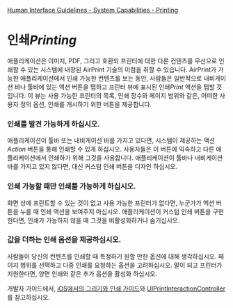 [Human Interface Guidelines - System Capabilities - Printing](https://developer.apple.com/design/human-interface-guidelines/ios/system-capabilities/printing/)

# 인쇄*Printing*

애플리케이션은 이미지, PDF, 그리고 호환되 프린터에 대한 다른 컨텐츠를 무선으로 인쇄할 수 있는 시스템에 내장된 AirPrint 기술의 이점을 취할 수 있습니다. AirPrint가 가능한 애플리케이션에서 인쇄 가능한 컨텐츠를 보는 동안, 사람들은 일반적으로 내비게이션 바나 툴바에 있는 액션 버튼을 탭하고 프린터 뷰에 표시된 인쇄*Print* 액션을 탭할 것입니다. 이 뷰는 사용 가능한 프린터의 목록, 인쇄 장수와 페이지 범위와 같은, 어떠한 사용자 정의 옵션, 인쇄를 개시하기 위한 버튼을 제공합니다.

### 인쇄를 발견 가능하게 하십시오.

애플리케이션이 툴바 또는 내비게이션 바를 가지고 있다면, 시스템이 제공하는 액션*Action* 버튼을 통해 인쇄할 수 있게 하십시오. 사용자들은 이 버튼에 익숙하고 다른 애플리케이션에서 인쇄하기 위해 그것을 사용합니다. 애플리케이션이 툴바나 내비게이션 바를 가지고 있지 않다면, 대신 커스텀 인쇄 버튼을 디자인 하십시오.

### 인쇄 가능할 때만 인쇄를 가능하게 하십시오.

화면 상에 프린트할 수 있는 것이 없고 사용 가능한 프린터가 없다면, 누군가가 액션 버튼을 누를 때 인쇄 액션을 보여주지 마십시오. 애플리케이션이 커스텀 인쇄 버튼을 구현한다면, 인쇄가 가능하지 않을 때 그것을 비활성화하거나 숨기십시오.

### 값을 더하는 인쇄 옵션을 제공하십시오.

사람들이 당신의 컨텐츠를 인쇄할 때 특정하기 원할 만한 옵션에 대해 생각하십시오. 페이지 범위를 선택하고 다중 인쇄를 요청하는 옵션을 고려하십시오. 말이 되고 프린터가 지원한다면, 양면 인쇄와 같은 추가 옵션을 활성화 하십시오.

개발자 가이드에서, [iOS에서의 그리기와 인쇄 가이드](https://developer.apple.com/library/content/documentation/2DDrawing/Conceptual/DrawingPrintingiOS/Introduction/Introduction.html)와 [UIPrintInteractionController](https://developer.apple.com/documentation/uikit/uiprintinteractioncontroller)를 참고하십시오.